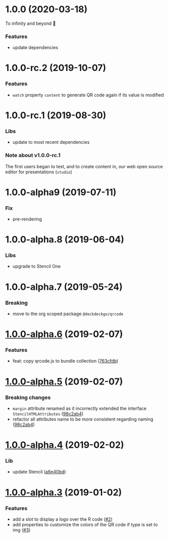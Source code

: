 <a name="1.0.0"></a>

# 1.0.0 (2020-03-18)

To infinity and beyond 🚀

### Features

- update dependencies

<a name="1.0.0-rc.1-1"></a>

# 1.0.0-rc.2 (2019-10-07)

### Features

- `watch` property `content` to generate QR code again if its value is modified

<a name="1.0.0-rc.1"></a>

# 1.0.0-rc.1 (2019-08-30)

### Libs

- update to most recent dependencies

### Note about v1.0.0-rc.1

The first users began to test, and to create content in, our web open source editor for presentations (`studio`)

<a name="1.0.0-alpha.9"></a>

# 1.0.0-alpha9 (2019-07-11)

### Fix

- pre-rendering

<a name="1.0.0-alpha.8"></a>

# 1.0.0-alpha.8 (2019-06-04)

### Libs

- upgrade to Stencil One

<a name="1.0.0-alpha.7"></a>

# 1.0.0-alpha.7 (2019-05-24)

### Breaking

- move to the org scoped package `@deckdeckgo/qrcode`

<a name="v1.0.0-alpha.6"></a>

# [1.0.0-alpha.6](https://github.com/deckgo/deckdeckgo-qrcode/compare/v1.0.0-alpha.5...v1.0.0-alpha.6) (2019-02-07)

### Features

- feat: copy qrcode.js to bundle collection ([763cfdb](https://github.com/deckgo/deckdeckgo-qrcode/commit/763cfdbdced47b6fa7d9b6b47e071c9abc7edbc9))

<a name="v1.0.0-alpha.5"></a>

# [1.0.0-alpha.5](https://github.com/deckgo/deckdeckgo-qrcode/compare/v1.0.0-alpha.4...v1.0.0-alpha.5) (2019-02-07)

### Breaking changes

- `margin` attribute renamed as it incorrectly extended the interface `StencilHTMLAttributes` ([98c2ab4](https://github.com/deckgo/deckdeckgo-qrcode/commit/98c2ab4c6af266c7511dd3d15f9e54d916c68f35))
- refactor all attributes name to be more consistent regarding naming ([98c2ab4](https://github.com/deckgo/deckdeckgo-qrcode/commit/98c2ab4c6af266c7511dd3d15f9e54d916c68f35))

<a name="v1.0.0-alpha.4"></a>

# [1.0.0-alpha.4](https://github.com/deckgo/deckdeckgo-qrcode/compare/v1.0.0-alpha.3...v1.0.0-alpha.4) (2019-02-02)

### Lib

- update Stencil ([a6e40bd](https://github.com/deckgo/deckdeckgo-qrcode/commit/a6e40bdd5f617c43b995455bf158a6103c7701ff))

<a name="v1.0.0-alpha.3"></a>

# [1.0.0-alpha.3](https://github.com/deckgo/deckdeckgo-qrcode/compare/v1.0.0-alpha.2...v1.0.0-alpha.3) (2019-01-02)

### Features

- add a slot to display a logo over the R code ([#2](https://github.com/deckgo/deckdeckgo-qrcode/issues/2))
- add properties to customize the colors of the QR code if type is set to img ([#3](https://github.com/deckgo/deckdeckgo-qrcode/issues/3))
